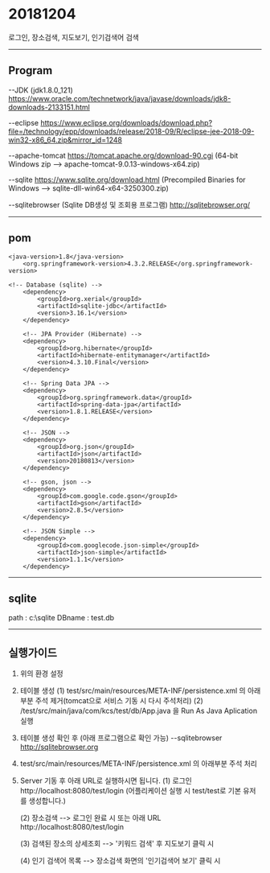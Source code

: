 # 20181204
로그인, 장소검색, 지도보기, 인기검색어 검색

---------------------------------------------
Program
---------------------------------------------
--JDK (jdk1.8.0_121)
	https://www.oracle.com/technetwork/java/javase/downloads/jdk8-downloads-2133151.html
	
--eclipse
	https://www.eclipse.org/downloads/download.php?file=/technology/epp/downloads/release/2018-09/R/eclipse-jee-2018-09-win32-x86_64.zip&mirror_id=1248

--apache-tomcat
	https://tomcat.apache.org/download-90.cgi
	(64-bit Windows zip --> apache-tomcat-9.0.13-windows-x64.zip)

--sqlite
	https://www.sqlite.org/download.html
	(Precompiled Binaries for Windows --> sqlite-dll-win64-x64-3250300.zip)

--sqlitebrowser (Sqlite DB생성 및 조회용 프로그램)
	http://sqlitebrowser.org/
	
---------------------------------------------
pom
---------------------------------------------
    <java-version>1.8</java-version>
		<org.springframework-version>4.3.2.RELEASE</org.springframework-version>

    <!-- Database (sqlite) --> 
		<dependency>
            <groupId>org.xerial</groupId>
            <artifactId>sqlite-jdbc</artifactId>
            <version>3.16.1</version>
		</dependency>
		
		<!-- JPA Provider (Hibernate) --> 
		<dependency> 
			<groupId>org.hibernate</groupId> 
			<artifactId>hibernate-entitymanager</artifactId> 
			<version>4.3.10.Final</version> 
		</dependency> 
		
		<!-- Spring Data JPA --> 
		<dependency> 
			<groupId>org.springframework.data</groupId> 
			<artifactId>spring-data-jpa</artifactId> 
			<version>1.8.1.RELEASE</version> 
		</dependency>
		
		<!-- JSON -->
		<dependency>
		    <groupId>org.json</groupId>
		    <artifactId>json</artifactId>
		    <version>20180813</version>
		</dependency>
		
		<!-- gson, json -->
		<dependency>
			<groupId>com.google.code.gson</groupId>
			<artifactId>gson</artifactId>
			<version>2.8.5</version>
		</dependency>
		
		<!-- JSON Simple -->
		<dependency>
		    <groupId>com.googlecode.json-simple</groupId>
		    <artifactId>json-simple</artifactId>
		    <version>1.1.1</version>
		</dependency>

---------------------------------------------
sqlite
---------------------------------------------
path : c:\sqlite
DBname : test.db

---------------------------------------------
실행가이드
---------------------------------------------

1. 위의 환경 설정 

2. 테이블 생성
	(1) test/src/main/resources/META-INF/persistence.xml 의 아래부분 주석 제거(tomcat으로 서비스 기동 시 다시 주석처리)
		<!-- DB create 처음 실행에만 사용 
			<property name="hibernate.hbm2ddl.auto" value="create"/>  
		-->
	(2) /test/src/main/java/com/kcs/test/db/App.java 을 Run As Java Aplication 실행

3. 테이블 생성 확인 후 (아래 프로그램으로 확인 가능)
	--sqlitebrowser
	http://sqlitebrowser.org

4. test/src/main/resources/META-INF/persistence.xml 의 아래부분 주석 처리
	<property name="hibernate.hbm2ddl.auto" value="create"/>  
		
5. Server 기동 후 아래 URL로 실행하시면 됩니다.
	(1) 로그인 
		http://localhost:8080/test/login
		(어플리케이션 실행 시 test/test로 기본 유저를 생성합니다.)
	
	(2) 장소검색 --> 로그인 완료 시 또는 아래 URL
		http://localhost:8080/test/login
	
	(3) 검색된 장소의 상세조회 --> '키워드 검색' 후 지도보기 클릭 시
	
	(4) 인기 검색어 목록  --> 장소검색 화면의 '인기검색어 보기' 클릭 시

		

